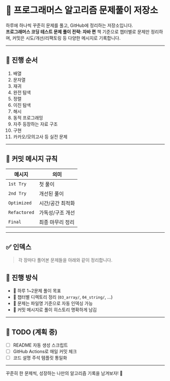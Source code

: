 # 📘 프로그래머스 알고리즘 문제풀이 저장소

하루에 하나씩 꾸준히 문제를 풀고, GitHub에 정리하는 저장소입니다.  
**프로그래머스 코딩 테스트 문제 풀이 전략: 자바 편** 책 기준으로 챕터별로 문제만 정리하며, 커밋은 시도/개선/리팩토링 등 다양한 메시지로 기록합니다.

---

## 📂 진행 순서

1. 배열
2. 문자열
3. 재귀
4. 완전 탐색
5. 정렬
6. 이진 탐색
7. 해시
8. 동적 프로그래밍
9. 자주 등장하는 자료 구조
10. 구현
11. 카카오/모의고사 등 실전 문제

---

## 🧠 커밋 메시지 규칙

| 메시지 | 의미 |
|--------|------|
| `1st Try` | 첫 풀이 |
| `2nd Try` | 개선된 풀이 |
| `Optimized` | 시간/공간 최적화 |
| `Refactored` | 가독성/구조 개선 |
| `Final` | 최종 마무리 정리 |

---

## ✅ 인덱스

> 각 장마다 풀어본 문제들을 아래와 같이 정리합니다.


## 🔖 진행 방식

- 📆 하루 1~2문제 풀이 목표
- 📂 챕터별 디렉토리 정리 (`03_array/`, `04_string/`, ...)
- 🧾 문제는 파일명 기준으로 자동 인덱싱 가능
- 💬 커밋 메시지로 풀이 히스토리 명확하게 남김

---

## 🔧 TODO (계획 중)

- [ ] README 자동 생성 스크립트
- [ ] GitHub Actions로 매일 커밋 체크
- [ ] 코드 설명 주석 템플릿 통일화

---

꾸준히 한 문제씩, 성장하는 나만의 알고리즘 기록을 남겨보자! 🚀
